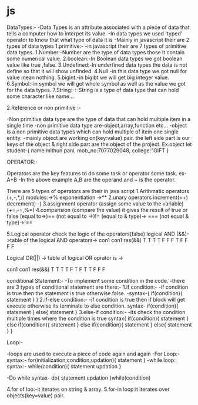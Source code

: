 # js
DataTypes:-
-Data Types is an attribute associated with a piece of data that tells a computer how to interpet its value.
-In data types we used 'typed' operator to know that what type of data it is
-Mainly in javascript their are 2 types of data types
1.primitive:-
-in javascript their are 7 types of primitive data types.
1.Number:-Number are the type of data types those it contain some numerical value.
2.boolean:-In Boolean data types we got boolean value like true ,false.
3.Undefined:-In underfined data types the data is not define so that it will show unfinded.
4.Null:-in this data type we got null for value mean nothing.
5.bigint:-in bigibt we will get big integer value.
6.Symbol:-in symbol we will get whole symbol as well as the value we got for the data types.
7.String:-:-String is a type of data type that can hold some character like name...

2.Reference or non primitive :-

-Non primitive data type are the type of data that can hold multiple item in a single time
-non primitive data type are-object,array,function etc...
-object is a non primitive data types which can hold multiple of item one single entity.
-mainly object are working on(key:value) pair. the left side part is our keys of the object & right side part are the object of the project.
Ex.object
let student-{
    name:mithun pani,
    mob_no:7077029048,
    college:"GIFT
}



OPERATOR:-

Operators are the key features to do some task or operator some task.
ex-A+B
-In the above example A,B are the operand and + is the operator.

There are 5 types of operators are their in java script
1.Arithmatic operators
(+,-,*,/)
modules:->%
exponentiation ->**
2.unary operators
increment(++)
decrement(--)
3.assignment operator
(assign some value to the variable)
(+=,-=,%=)
4.comparision 
(compare the value)
it gives the result of true or false
(equal to=>)==
(not equal to ->)!=
(equal to & type)-> ===
(not equal & type)->!==

5.Logical operator
check the logic of the operators(false)
logical AND (&&)->table of the logical AND operators->
con1    con1     res(&&)
T       T           T
T       F           F
F       T           F
F       F           F

Logical OR(||) -> table of logical OR oprator is ->

con1    con1     res(&&)
T       T           T
T       F           T
F       T           T
F       F           F

conditional Statement:-
-To implement some condition in the code.
-there are 3 types of conditional statement are there:-
1.if condition:-
    -if condition is true then the statement is true otherwise false.
    -syntax-{
        if(condition){
            statement
        }
    }
2.if-else condition:-
    -if condition is true then if block will get execute otherwise its terminate to else condition.
    syntax-
        if(condition){
            statement 
        }
        else{
            statement
        }
3.else-if condition:-
-its check the condition multiple times where the condition is true
syntax{
    if(condition){
        statement
    }
    else if(condition){
        statement
    }
    else if(condition){
        statement
    }
    else{
        statement
    }
}


Loop:-

-loops are used to execute a piece of code again and again
-For Loop:-
syntax:-
for(initialization;condition;updation){
    statement
}
-while loop:
syntax:-
while(condition){
    statement
    updation
}

-Do while
syntax-
do{
    statement
    updation
}while(condition)

4.for of loo:-it iterates on string & array.
5.for-in loop:it iterates over objects(key=value) pair.


